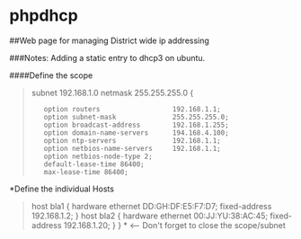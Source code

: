 phpdhcp
=======

##Web page for managing District wide ip addressing 

###Notes:
Adding a static entry to dhcp3 on ubuntu.

####Define the scope
> subnet 192.168.1.0 netmask 255.255.255.0 {
>
>        option routers                  192.168.1.1;
>        option subnet-mask              255.255.255.0;
>        option broadcast-address        192.168.1.255;
>        option domain-name-servers      194.168.4.100;
>        option ntp-servers              192.168.1.1;
>        option netbios-name-servers     192.168.1.1;
>        option netbios-node-type 2;
>        default-lease-time 86400;
>        max-lease-time 86400;
>		
*Define the individual Hosts
>	host bla1 {
>                hardware ethernet DD:GH:DF:E5:F7:D7;
>                fixed-address 192.168.1.2;
>        }
>        host bla2 {
>                hardware ethernet 00:JJ:YU:38:AC:45;
>                fixed-address 192.168.1.20;
>        }
>} * <-- Don't forget to close the scope/subnet